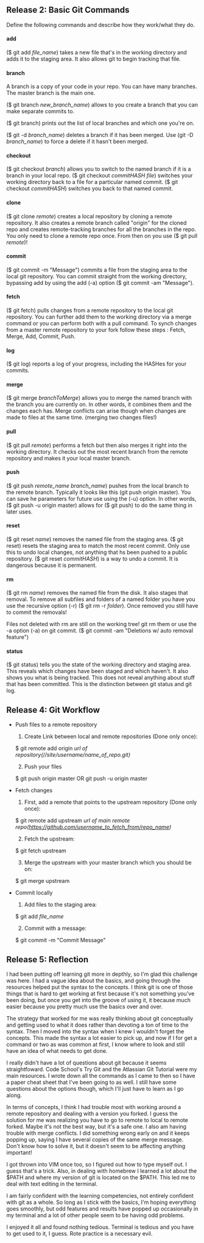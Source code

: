## Release 2: Basic Git Commands
Define the following commands and describe how they work/what they do.  


#### add

($ git add _file_name_) takes a new file that's in the working directory and adds it to the staging area. It also allows git to begin tracking that file. 

#### branch

A branch is a copy of your code in your repo. You can have many branches. The master branch is the main one. 

($ git branch _new_branch_name_) allows to you create a branch that you can make separate commits to. 

($ git branch) prints out the list of local branches and which one you're on. 

($ git -d _branch_name_) deletes a branch if it has been merged. Use (git -D _branch_name_) to force a delete if it hasn't been merged. 

#### checkout

($ git checkout _branch_) allows you to switch to the named branch if it is a branch in your local repo. ($ git checkout _commitHASH_ _file_) switches your working directory back to a file for a particular named commit. ($ git checkout _commitHASH_) switches you back to that named commit. 



#### clone

($ git clone _remote_) creates a local repository by cloning a remote repository. It also creates a remote branch called "origin" for the cloned repo and creates remote-tracking branches for all the branches in the repo. You only need to clone a remote repo once. From then on you use ($ git pull _remote_)!

#### commit

($ git commit -m "Message") commits a file from the staging area to the local git repository. You can commit straight from the working directory, bypassing add by using the add (-a) option ($ git commit -am "Message"). 

#### fetch

($ git fetch) pulls changes from a remote repository to the local git repository. You can further add them to the working directory via a merge command or you can perform both with a pull command. To synch changes from a master remote repository to your fork follow these steps : Fetch, Merge, Add, Commit, Push. 

#### log

($ git log) reports a log of your progress, including the HASHes for your commits. 

#### merge

($ git merge _branchToMerge_) allows you to merge the named branch with the branch you are currently on. In other words, it combines them and the changes each has. Merge conflicts can arise though when changes are made to files at the same time. (merging two changes files!)

#### pull

($ git pull _remote_) performs a fetch but then also merges it right into the working directory. It checks out the most recent branch from the remote repository and makes it your local master branch. 

#### push

($ git push _remote_name_ _branch_name_) pushes from the local branch to the remote branch. Typically it looks like this (git push origin master). You can save he parameters for future use using the (-u) option. In other words, ($ git push -u origin master) allows for ($ git push) to do the same thing in later uses. 

#### reset

($ git reset _name_) removes the named file from the staging area. ($ git reset) resets the staging area to match the most recent commit. Only use this to undo local changes, not anything that hs been pushed to a public repository. ($ git reset _commitHASH_) is a way to undo a commit. It is dangerous because it is permanent. 

#### rm

($ git rm _name_) removes the named file from the disk. It also stages that removal. To remove all subfiles and folders of a named folder you have you use the recursive option (-r) ($ git rm -r _folder_). Once removed you still have to commit the removals! 

Files not deleted with rm are still on the working tree! git rm them or use the -a option (-a)
on git commit. ($ git commit -am "Deletions w/ auto removal feature")

#### status

($ git status) tells you the state of the working directory and staging area. This reveals which changes have been staged and which haven't. It also shows you what is being tracked. This does not reveal anything about stuff that has been committed. This is the distinction between git status and git log. 

## Release 4: Git Workflow

- Push files to a remote repository

	1. Create Link between local and remote repositories (Done only once):

	$ git remote add origin _url of repository(//site/username/name_of_repo.git)_

	2. Push your files 
	
	$ git push origin master OR git push -u origin master 

- Fetch changes 

	1. First, add a remote that points to the upstream repository (Done only once): 

	$ git remote add upstream _url of main remote repo(https://github.com/username_to_fetch_from/repo_name)_

	2. Fetch the upstream: 

	$ git fetch upstream 

	3. Merge the upstream with your master branch which you should be on:

	$ git merge upstream 


- Commit locally
	1. Add files to the staging area: 
	
	$ git add _file_name_

	2. Commit with a message: 
	
	$ git commit -m "Commit Message"

## Release 5: Reflection

I had been putting off learning git more in depthly, so I'm glad this challenge was here. I had a vague idea about the basics, and going through the resources helped put the syntax to the concepts. I think git is one of those things that is hard to get working at first because it's not something you've been doing, but once you get into the groove of using it, it because much easier because you pretty much use the basics over and over. 

The strategy that worked for me was really thinking about git conceptually and getting used to what it does rather than devoting a ton of time to the syntax. Then I moved into the syntax when I knew I wouldn't forget the concepts. This made the syntax a lot easier to pick up, and now if I for get a command or two as was common at first, I know where to look and still have an idea of what needs to get done. 

I really didn't have a lot of questions about git because it seems straightfoward. Code School's Try Git and the Atlassian Git Tutorial were my main resources. I wrote down all the commands as I came to then so I have a paper cheat sheet that I've been going to as well. I still have some questions about the options though, which I'll just have to learn as I go along. 

In terms of concepts, I think I had trouble most with working around a remote repository and dealing with a version you forked. I guess the solution for me was realizing you have to go to remote to local to remote forked. Maybe it's not the best way, but it's a safe one. I also am having trouble with merge conflicts. I did something wrong early on and it keeps popping up, saying I have several copies of the same merge message. Don't know how to solve it, but it doesn't seem to be affecting anything important! 

I got thrown into VIM once too, so I figured out how to type myself out. I guess that's a trick. Also, in dealing with homebrew I learned a lot about the $PATH and where my version of git is located on the $PATH. This led me to deal with text editing in the terminal. 

I am fairly confident with the learning competencies, not entirely confident with git as a whole. So long as I stick with the basics, I'm hoping everything goes smoothly, but odd features and results have popped up occasionally in my terminal and a lot of other people seem to be having odd problems. 

I enjoyed it all and found nothing tedious. Terminal is tedious and you have to get used to it, I guess. Rote practice is a necessary evil. 






